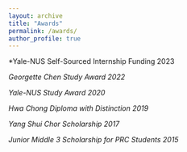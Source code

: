 ```yaml
---
layout: archive
title: "Awards"
permalink: /awards/
author_profile: true
---
```


*Yale-NUS Self-Sourced Internship Funding 2023

*Georgette Chen Study Award 2022*

*Yale-NUS Study Award 2020*

*Hwa Chong Diploma with Distinction 2019*

*Yang Shui Chor Scholarship 2017*

*Junior Middle 3 Scholarship for PRC Students 2015*

